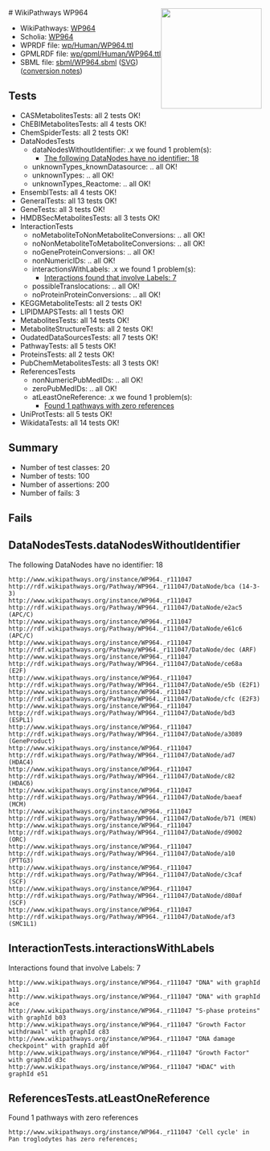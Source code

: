 <img style="float: right; width: 200px" src="../logo.png" />
# WikiPathways WP964

* WikiPathways: [WP964](https://identifiers.org/wikipathways:WP964)
* Scholia: [WP964](https://scholia.toolforge.org/wikipathways/WP964)
* WPRDF file: [wp/Human/WP964.ttl](../wp/Human/WP964.ttl)
* GPMLRDF file: [wp/gpml/Human/WP964.ttl](../wp/gpml/Human/WP964.ttl)
* SBML file: [sbml/WP964.sbml](../sbml/WP964.sbml) ([SVG](../sbml/WP964.svg)) ([conversion notes](../sbml/WP964.txt))

## Tests
* CASMetabolitesTests: all 2 tests OK!
* ChEBIMetabolitesTests: all 4 tests OK!
* ChemSpiderTests: all 2 tests OK!
* DataNodesTests
    * dataNodesWithoutIdentifier: .x we found 1 problem(s):
        * [The following DataNodes have no identifier: 18](#8792c498)
    * unknownTypes_knownDatasource: .. all OK!
    * unknownTypes: .. all OK!
    * unknownTypes_Reactome: .. all OK!
* EnsemblTests: all 4 tests OK!
* GeneralTests: all 13 tests OK!
* GeneTests: all 3 tests OK!
* HMDBSecMetabolitesTests: all 3 tests OK!
* InteractionTests
    * noMetaboliteToNonMetaboliteConversions: .. all OK!
    * noNonMetaboliteToMetaboliteConversions: .. all OK!
    * noGeneProteinConversions: .. all OK!
    * nonNumericIDs: .. all OK!
    * interactionsWithLabels: .x we found 1 problem(s):
        * [Interactions found that involve Labels: 7](#630d267e)
    * possibleTranslocations: .. all OK!
    * noProteinProteinConversions: .. all OK!
* KEGGMetaboliteTests: all 2 tests OK!
* LIPIDMAPSTests: all 1 tests OK!
* MetabolitesTests: all 14 tests OK!
* MetaboliteStructureTests: all 2 tests OK!
* OudatedDataSourcesTests: all 7 tests OK!
* PathwayTests: all 5 tests OK!
* ProteinsTests: all 2 tests OK!
* PubChemMetabolitesTests: all 3 tests OK!
* ReferencesTests
    * nonNumericPubMedIDs: .. all OK!
    * zeroPubMedIDs: .. all OK!
    * atLeastOneReference: .x we found 1 problem(s):
        * [Found 1 pathways with zero references](#35eb778e)
* UniProtTests: all 5 tests OK!
* WikidataTests: all 14 tests OK!


## Summary

* Number of test classes: 20
* Number of tests: 100
* Number of assertions: 200
* Number of fails: 3

## Fails

<a name="8792c498" />

## DataNodesTests.dataNodesWithoutIdentifier

The following DataNodes have no identifier: 18
```
http://www.wikipathways.org/instance/WP964._r111047 http://rdf.wikipathways.org/Pathway/WP964._r111047/DataNode/bca (14-3-3)
http://www.wikipathways.org/instance/WP964._r111047 http://rdf.wikipathways.org/Pathway/WP964._r111047/DataNode/e2ac5 (APC/C)
http://www.wikipathways.org/instance/WP964._r111047 http://rdf.wikipathways.org/Pathway/WP964._r111047/DataNode/e61c6 (APC/C)
http://www.wikipathways.org/instance/WP964._r111047 http://rdf.wikipathways.org/Pathway/WP964._r111047/DataNode/dec (ARF)
http://www.wikipathways.org/instance/WP964._r111047 http://rdf.wikipathways.org/Pathway/WP964._r111047/DataNode/ce68a (E2F)
http://www.wikipathways.org/instance/WP964._r111047 http://rdf.wikipathways.org/Pathway/WP964._r111047/DataNode/e5b (E2F1)
http://www.wikipathways.org/instance/WP964._r111047 http://rdf.wikipathways.org/Pathway/WP964._r111047/DataNode/cfc (E2F3)
http://www.wikipathways.org/instance/WP964._r111047 http://rdf.wikipathways.org/Pathway/WP964._r111047/DataNode/bd3 (ESPL1)
http://www.wikipathways.org/instance/WP964._r111047 http://rdf.wikipathways.org/Pathway/WP964._r111047/DataNode/a3089 (GeneProduct)
http://www.wikipathways.org/instance/WP964._r111047 http://rdf.wikipathways.org/Pathway/WP964._r111047/DataNode/ad7 (HDAC4)
http://www.wikipathways.org/instance/WP964._r111047 http://rdf.wikipathways.org/Pathway/WP964._r111047/DataNode/c82 (HDAC6)
http://www.wikipathways.org/instance/WP964._r111047 http://rdf.wikipathways.org/Pathway/WP964._r111047/DataNode/baeaf (MCM)
http://www.wikipathways.org/instance/WP964._r111047 http://rdf.wikipathways.org/Pathway/WP964._r111047/DataNode/b71 (MEN)
http://www.wikipathways.org/instance/WP964._r111047 http://rdf.wikipathways.org/Pathway/WP964._r111047/DataNode/d9002 (ORC)
http://www.wikipathways.org/instance/WP964._r111047 http://rdf.wikipathways.org/Pathway/WP964._r111047/DataNode/a10 (PTTG3)
http://www.wikipathways.org/instance/WP964._r111047 http://rdf.wikipathways.org/Pathway/WP964._r111047/DataNode/c3caf (SCF)
http://www.wikipathways.org/instance/WP964._r111047 http://rdf.wikipathways.org/Pathway/WP964._r111047/DataNode/d80af (SCF)
http://www.wikipathways.org/instance/WP964._r111047 http://rdf.wikipathways.org/Pathway/WP964._r111047/DataNode/af3 (SMC1L1)
```

<a name="630d267e" />

## InteractionTests.interactionsWithLabels

Interactions found that involve Labels: 7
```
http://www.wikipathways.org/instance/WP964._r111047 "DNA" with graphId a11
http://www.wikipathways.org/instance/WP964._r111047 "DNA" with graphId ace
http://www.wikipathways.org/instance/WP964._r111047 "S-phase proteins" with graphId b03
http://www.wikipathways.org/instance/WP964._r111047 "Growth Factor 
withdrawal" with graphId c83
http://www.wikipathways.org/instance/WP964._r111047 "DNA damage checkpoint" with graphId a0f
http://www.wikipathways.org/instance/WP964._r111047 "Growth Factor" with graphId d3c
http://www.wikipathways.org/instance/WP964._r111047 "HDAC" with graphId e51
```

<a name="35eb778e" />

## ReferencesTests.atLeastOneReference

Found 1 pathways with zero references
```
http://www.wikipathways.org/instance/WP964._r111047 'Cell cycle' in Pan troglodytes has zero references; 
```

